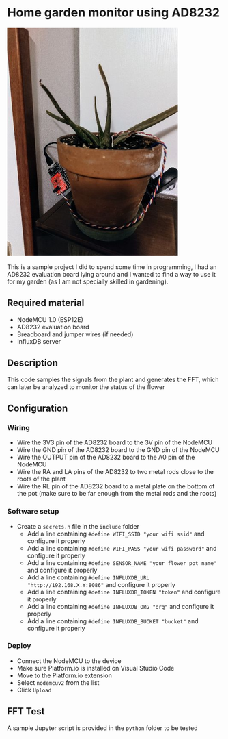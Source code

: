 # Home garden monitor using AD8232

![aloe plant](./images/aloe.jpg)

This is a sample project I did to spend some time in programming, I had an AD8232 evaluation board lying around and I wanted to find a way to use it for my garden (as I am not specially skilled in gardening).

## Required material

- NodeMCU 1.0 (ESP12E)
- AD8232 evaluation board
- Breadboard and jumper wires (if needed)
- InfluxDB server

## Description

This code samples the signals from the plant and generates the FFT, which can later be analyzed to monitor the status of the flower

## Configuration

### Wiring

- Wire the 3V3 pin of the AD8232 board to the 3V pin of the NodeMCU
- Wire the GND pin of the AD8232 board to the GND pin of the NodeMCU
- Wire the OUTPUT pin of the AD8232 board to the A0 pin of the NodeMCU
- Wire the RA and LA pins of the AD8232 to two metal rods close to the roots of the plant
- Wire the RL pin of the AD8232 board to a metal plate on the bottom of the pot (make sure to be far enough from the metal rods and the roots)

### Software setup

- Create a `secrets.h` file in the `include` folder
    - Add a line containing `#define WIFI_SSID "your wifi ssid"` and configure it properly
    - Add a line containing `#define WIFI_PASS "your wifi password"` and configure it properly
    - Add a line containing `#define SENSOR_NAME "your flower pot name"` and configure it properly
    - Add a line containing `#define INFLUXDB_URL "http://192.168.X.Y:8086"` and configure it properly
    - Add a line containing `#define INFLUXDB_TOKEN "token"` and configure it properly
    - Add a line containing `#define INFLUXDB_ORG "org"` and configure it properly
    - Add a line containing `#define INFLUXDB_BUCKET "bucket"` and configure it properly

### Deploy

- Connect the NodeMCU to the device
- Make sure Platform.io is installed on Visual Studio Code
- Move to the Platform.io extension
- Select `nodemcuv2` from the list
- Click `Upload`

## FFT Test

A sample Jupyter script is provided in the `python` folder to be tested
